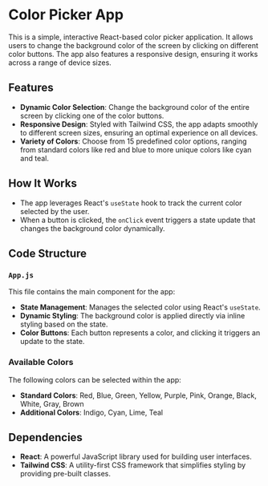 # Color Picker App

This is a simple, interactive React-based color picker application. It allows users to change the background color of the screen by clicking on different color buttons. The app also features a responsive design, ensuring it works across a range of device sizes.

## Features

- **Dynamic Color Selection**: Change the background color of the entire screen by clicking one of the color buttons.
- **Responsive Design**: Styled with Tailwind CSS, the app adapts smoothly to different screen sizes, ensuring an optimal experience on all devices.
- **Variety of Colors**: Choose from 15 predefined color options, ranging from standard colors like red and blue to more unique colors like cyan and teal.

## How It Works

- The app leverages React's `useState` hook to track the current color selected by the user.
- When a button is clicked, the `onClick` event triggers a state update that changes the background color dynamically.
  
## Code Structure

### `App.js`

This file contains the main component for the app:

- **State Management**: Manages the selected color using React's `useState`.
- **Dynamic Styling**: The background color is applied directly via inline styling based on the state.
- **Color Buttons**: Each button represents a color, and clicking it triggers an update to the state.

### Available Colors

The following colors can be selected within the app:

- **Standard Colors**: Red, Blue, Green, Yellow, Purple, Pink, Orange, Black, White, Gray, Brown
- **Additional Colors**: Indigo, Cyan, Lime, Teal

## Dependencies

- **React**: A powerful JavaScript library used for building user interfaces.
- **Tailwind CSS**: A utility-first CSS framework that simplifies styling by providing pre-built classes.


